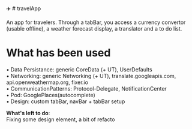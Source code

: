 ✈️ # travelApp  
  
An app for travelers. Through a tabBar, you access a currency convertor (usable offline), a weather forecast display, a translator and a to do list.  
  
# **What has been used**  
• Data Persistance: generic CoreData (+ UT), UserDefaults  
• Networking: generic Networking (+ UT), translate.googleapis.com, api.openweathermap.org, fixer.io  
• CommunicationPatterns: Protocol-Delegate, NotificationCenter  
• Pod: GooglePlaces(autocomplete)  
• Design: custom tabBar, navBar + tabBar setup  
  
**What's left to do**:  
Fixing some design element, a bit of refacto
